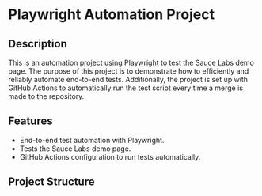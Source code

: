 # Playwright Automation Project

## Description

This is an automation project using [Playwright](https://playwright.dev/) to test the [Sauce Labs](https://www.saucedemo.com/) demo page. The purpose of this project is to demonstrate how to efficiently and reliably automate end-to-end tests. Additionally, the project is set up with GitHub Actions to automatically run the test script every time a merge is made to the repository.

## Features

- End-to-end test automation with Playwright.
- Tests the Sauce Labs demo page.
- GitHub Actions configuration to run tests automatically.

## Project Structure


